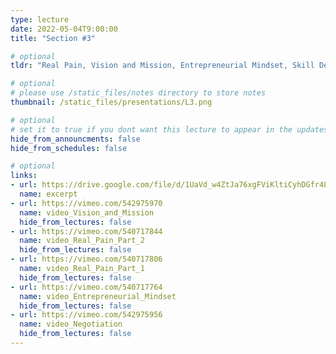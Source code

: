 ```yaml
---
type: lecture
date: 2022-05-04T9:00:00
title: "Section #3"

# optional
tldr: "Real Pain, Vision and Mission, Entrepreneurial Mindset, Skill Development."

# optional
# please use /static_files/notes directory to store notes
thumbnail: /static_files/presentations/L3.png

# optional
# set it to true if you dont want this lecture to appear in the updates section
hide_from_announcments: false
hide_from_schedules: false

# optional
links:
- url: https://drive.google.com/file/d/1UaVd_w4ZtJa76xgFViKltiCyhDGfr4LE/view?usp=sharing
  name: excerpt
- url: https://vimeo.com/542975970
  name: video_Vision_and_Mission
  hide_from_lectures: false
- url: https://vimeo.com/540717844
  name: video_Real_Pain_Part_2
  hide_from_lectures: false
- url: https://vimeo.com/540717806
  name: video_Real_Pain_Part_1
  hide_from_lectures: false
- url: https://vimeo.com/540717764
  name: video_Entrepreneurial_Mindset
  hide_from_lectures: false
- url: https://vimeo.com/542975956
  name: video_Negotiation
  hide_from_lectures: false
---
```


